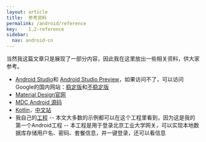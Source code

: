 ```yaml
---
layout: article
title:  参考资料
permalink: /android/reference
key:    1.2-reference
sidebar:
  nav: android-cn
---
```

当然我这篇文章只是展现了一部分内容，因此我在这里放出一些相关资料，供大家参考。

- [Android Studio](https://developer.android.com/studio)和 [Android Studio Preview](https://developer.android.com/studio/preview)，如果访问不了，可以访问Google的国内网站：[稳定版](https://developer.android.google.cn/studio)和[不稳定版](https://developer.android.google.cn/studio/preview)
- [Material Design官网](https://material.io/)
- [MDC Android 源码](https://github.com/material-components/material-components-android)
- [Kotlin](https://kotlinlang.org/)，[中文站](https://www.kotlincn.net/)
- 我自己的[工程](https://github.com/z7workbench/BJUTLoginApp)
  -- 本文大多数的示例都可以在这个工程里看到，因为这是我的第一个Android工程
  -- 本工程是用于登录北京工业大学网关，可以实现本地数据库存储用户名、密码、套餐信息，并一键登录，还可以看信息